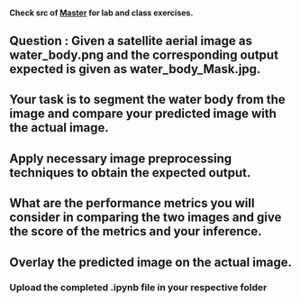 #### Check src of [Master](../Kaavya/src) for lab and class exercises.

## Question : Given a satellite aerial image as water_body.png and the corresponding output expected is given as water_body_Mask.jpg. 
## Your task is to segment the water body from the image and compare your predicted image with the actual image.
## Apply necessary image preprocessing techniques to obtain the expected output. 
## What are the performance metrics you will consider in comparing the two images and give the score of the metrics and your inference.
## Overlay the predicted image on the actual image.

### Upload the completed .ipynb file in your respective folder

